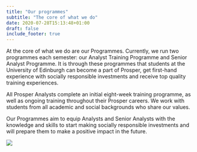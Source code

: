 ```yaml
---
title: "Our programmes"
subtitle: "The core of what we do"
date: 2020-07-28T15:13:48+01:00
draft: false
include_footer: true
---
```


<!-- Image -->

At the core of what we do are our Programmes. Currently, we run two programmes each semester: our Analyst Training Programme and Senior Analyst Programme. It is through these programmes that students at the University of Edinburgh can become a part of Prosper, get first-hand experience with socially responsible investments and receive top quality training experiences.

All Prosper Analysts complete an initial eight-week training programme, as well as ongoing training throughout their Prosper careers. We work with students from all academic and social backgrounds who share our values.

<!-- Buttons -->

Our Programmes aim to equip Analysts and Senior Analysts with the knowledge and skills to start making socially responsible investments and will prepare them to make a positive impact in the future.

![](/images/community-structure.png)
